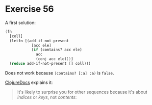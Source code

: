 # Exercise 56

A first solution:

```lisp
(fn
  [coll]
  (letfn [(add-if-not-present 
            [acc ele]
            (if (contains? acc ele)
              acc
              (conj acc ele)))]
  (reduce add-if-not-present [] coll)))
```

Does not work because `(contains? [:a] :a)` is `false`.

[ClojureDocs][contains] explains it: 

> It's likely to surprise you for other sequences because it's about *indices* or *keys*, not *contents*:

[contains]: https://clojuredocs.org/clojure.core/contains_q

